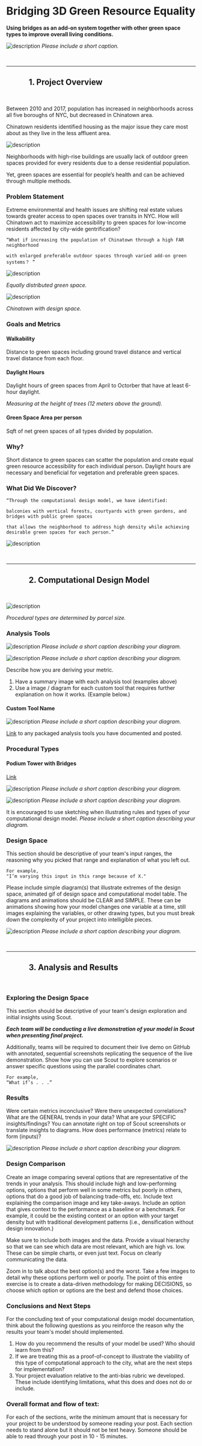 # Bridging 3D Green Resource Equality

**Using bridges as an add-on system together with other green space types to improve overall living conditions.**

![description](../images/Final_Project_Temple_Intro_Image.png)
*Please include a short caption.*

<br />

***

## &nbsp;&nbsp;&nbsp;&nbsp;&nbsp;&nbsp;&nbsp;&nbsp;&nbsp;&nbsp;&nbsp;&nbsp;1. Project Overview

<br />

Between 2010 and 2017, population has increased in neighborhoods across all five boroughs of NYC, but decreased in Chinatown area. 

Chinatown residents identified housing as the major issue they care most about as they live in the less affluent area.

![description](https://github.com/ym2805/XIM-GSAPP-Fa20/raw/main/src/images/B_background_research_population.jpg)

Neighborhoods with high-rise buildings are usually lack of outdoor green spaces provided for every residents due to a dense residential population. 

Yet, green spaces are essential for people’s health and can be achieved through multiple methods. 

### Problem Statement

Extreme environmental and health issues are shifting real estate values towards greater access to open spaces over transits in NYC.
How will Chinatown act to maximize accessibility to green spaces for low-income residents affected by city-wide gentrification?

```
“What if increasing the population of Chinatown through a high FAR neighborhood 

with enlarged preferable outdoor spaces through varied add-on green systems？ ”
```

![description](https://github.com/ym2805/XIM-GSAPP-Fa20/raw/main/src/images/B_photo_collage.png)

*Equally distributed green space.*

![description](https://github.com/ym2805/XIM-GSAPP-Fa20/raw/main/src/images/B_google_map_collage.png)

*Chinatown with design space.*

### Goals and Metrics

#### Walkability
Distance to green spaces including ground travel distance and vertical travel distance from each floor. 

#### Daylight Hours
Daylight hours of green spaces from April to Octorber that have at least 6-hour daylight.

*Measuring at the height of trees (12 meters above the ground).*

#### Green Space Area per person 
Sqft of net green spaces of all types divided by population.

### Why?

Short distance to green spaces can scatter the population and create equal green resource accessibility for each individual person.
Daylight hours are necessary and beneficial for vegetation and preferable green spaces.

### What Did We Discover?

```
“Through the computational design model, we have identified:

balconies with vertical forests, courtyards with green gardens, and bridges with public green spaces 

that allows the neighborhood to address high density while achieving desirable green spaces for each person.”
```

![description](https://github.com/ym2805/XIM-GSAPP-Fa20/raw/main/src/images/B_far_now_future.jpg)

<br />

***

## &nbsp;&nbsp;&nbsp;&nbsp;&nbsp;&nbsp;&nbsp;&nbsp;&nbsp;&nbsp;&nbsp;&nbsp;2. Computational Design Model

<br />

![description](../images/B_procedural_type_diagram)

*Procedural types are determined by parcel size.*


### Analysis Tools
![description](../images/PT_SummaryAnalysisTool.png)
*Please include a short caption describing your diagram.*

![description](../images/PT_AnalysisToolSummary.png)
*Please include a short caption describing your diagram.*

Describe how you are deriving your metric.

1. Have a summary image with each analysis tool (examples above)
1. Use a image / diagram for each custom tool that requires further explanation on how it works. (Example below.)

#### Custom Tool Name
![description](../images/PT_ExampleToolExplanation.png)
*Please include a short caption describing your diagram.*

[Link](https://github.com/XIM-GSAPP/XIM-GSAPP-Fa20/tree/main/src/tools) to any packaged analysis tools you have documented and posted.



### Procedural Types

#### Podium Tower with Bridges

[Link](https://github.com/ym2805/XIM-GSAPP-Fa20/blob/main/src/types/Podium_Tower_Bridges/Podium%20Tower%20with%20Bridges.md)

![description](../images/PT_DiagramProceduralType.png)
*Please include a short caption describing your diagram.*

![description](../images/PT_DiagramProceduralTypeSketch.png)
*Please include a short caption describing your diagram.*

It is encouraged to use sketching when illustrating rules and types of your computational design model.
*Please include a short caption describing your diagram.*


### Design Space

This section should be descriptive of your team's input ranges, the reasoning why you picked that range and explanation of what you left out. 

```
For example,
"I’m varying this input in this range because of X."
```

Please include simple diagram(s) that illustrate extremes of the design space, animated gif of design space and computational model table. The diagrams and animations should be CLEAR and SIMPLE. These can be animations showing how your model changes one variable at a time, still images explaining the variables, or other drawing types, but you must break down the complexity of your project into intelligible pieces.



![description](../images/PT_DiagramRangeInput.png)
*Please include a short caption describing your diagram.*

<br />

***

## &nbsp;&nbsp;&nbsp;&nbsp;&nbsp;&nbsp;&nbsp;&nbsp;&nbsp;&nbsp;&nbsp;&nbsp;3. Analysis and Results

<br />

### Exploring the Design Space

This section should be descriptive of your team's design exploration and initial insights using Scout. 

***Each team will be conducting a live demonstration of your model in Scout when presenting final project.***

Additionally, teams will be required to document their live demo on GitHub with annotated, sequential screenshots replicating the sequence of the live demonstration. Show how you can use Scout to explore scenarios or answer specific questions using the parallel coordinates chart.

```
For example,
“What if’s . . .”
```

### Results

Were certain metrics inconclusive? Were there unexpected correlations? What are the GENERAL trends in your data? What are your SPECIFIC insights/findings? You can annotate right on top of Scout screenshots or translate insights to diagrams. How does performance (metrics) relate to form (inputs)?

![description](../images/PT_PerformanceSummarySlide.png)
*Please include a short caption describing your diagram.*

### Design Comparison

Create an image comparing several options that are representative of the trends in your analysis. This should include high and low-performing options, options that perform well in some metrics but poorly in others, options that do a good job of balancing trade-offs, etc. Include text explaining the comparison image and key take-aways. Include an option that gives context to the performance as a baseline or a benchmark. For example, it could be the existing context or an option with your target density but with traditional development patterns (i.e., densification without design innovation.)

Make sure to include both images and the data. Provide a visual hierarchy so that we can see which data are most relevant, which are high vs.  low. These can be simple charts, or even just text. Focus on clearly communicating the data. 

Zoom in to talk about the best option(s) and the worst. Take a few images to detail why these options perform well or poorly. The point of this entire exercise is to create a data-driven methodology for making DECISIONS, so choose which option or options are the best and defend those choices.

### Conclusions and Next Steps

For the concluding text of your computational design model documentation, think about the following questions as you reinforce the reason why the results your team's model should implemented.

1. How do you recommend the results of your model be used? Who should learn from this?
1. If we are treating this as a proof-of-concept to illustrate the viability of this type of computational approach to the city, what are the next steps for implementation?
1. Your project evaluation relative to the anti-bias rubric we developed. These include identifying limitations, what this does and does not do or include.


### Overall format and flow of text:

For each of the sections, write the minimum amount that is necessary for your project to be understood by someone reading your post. Each section needs to stand alone but it should not be text heavy. Someone should be able to read through your post in 10 - 15 minutes.
